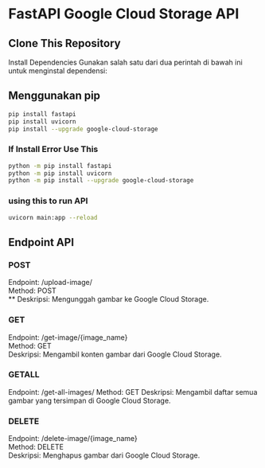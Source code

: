 # FastAPI Google Cloud Storage API

## Clone This Repository

Install Dependencies
Gunakan salah satu dari dua perintah di bawah ini untuk menginstal dependensi:

## Menggunakan pip
```sh
pip install fastapi
pip install uvicorn
pip install --upgrade google-cloud-storage 
```
### If Install Error Use This
```sh
python -m pip install fastapi
python -m pip install uvicorn
python -m pip install --upgrade google-cloud-storage 
```
### using this to run API
```sh
uvicorn main:app --reload
```
## Endpoint API

### POST
Endpoint: /upload-image/<br />
Method: POST<br />**
Deskripsi: Mengunggah gambar ke Google Cloud Storage.<br />

### GET
Endpoint: /get-image/{image_name}<br />
Method: GET<br />
Deskripsi: Mengambil konten gambar dari Google Cloud Storage.<br />

### GETALL
Endpoint: /get-all-images/
Method: GET
Deskripsi: Mengambil daftar semua gambar yang tersimpan di Google Cloud Storage.

### DELETE
Endpoint: /delete-image/{image_name}<br />
Method: DELETE<br />
Deskripsi: Menghapus gambar dari Google Cloud Storage.<br />

